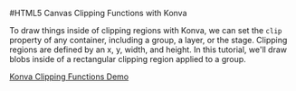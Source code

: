 
#HTML5 Canvas Clipping Functions with Konva

To draw things inside of clipping regions with Konva, we can set the `clip`
property of any container, including a group, a layer, or the stage.
Clipping regions are defined by an x, y, width, and height.  In this tutorial,
we'll draw blobs inside of a rectangular clipping region applied to a group.

<a class="jsbin-embed" href="http://jsbin.com/zofamo/1/embed?js,output">Konva Clipping Functions Demo</a><script src="http://static.jsbin.com/js/embed.js"></script>